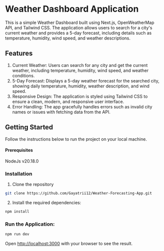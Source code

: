 # Weather Dashboard Application
This is a simple Weather Dashboard built using Next.js, OpenWeatherMap API, and Tailwind CSS. The application allows users to search for a city's current weather and provides a 5-day forecast, including details such as temperature, humidity, wind speed, and weather descriptions.

## Features
1. Current Weather: Users can search for any city and get the current weather, including temperature, humidity, wind speed, and weather conditions.
2. 5-Day Forecast: Displays a 5-day weather forecast for the searched city, showing daily temperature, humidity, weather description, and wind speed.
3. Responsive Design: The application is styled using Tailwind CSS to ensure a clean, modern, and responsive user interface.
4. Error Handling: The app gracefully handles errors such as invalid city names or issues with fetching data from the API.

## Getting Started

Follow the instructions below to run the project on your local machine.
#### Prerequisites
NodeJs v20.18.0
### Installation
1. Clone the repository
```bash
git clone https://github.com/Gayatrii12/Weather-Forecasting-App.git
```
2. Install the required dependencies:
```bash
npm install
```
### Run the Application:
```bash
npm run dev
```
Open [http://localhost:3000](http://localhost:3000) with your browser to see the result.

